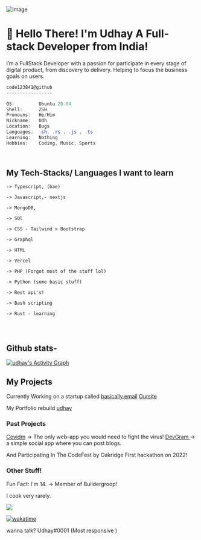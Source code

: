 ![image](https://user-images.githubusercontent.com/57910021/150063031-5333bc94-6248-449b-b4db-73fa199e007c.png)


# 👋 Hello There! I'm Udhay A Full-stack Developer from India! 
 I’m a FullStack Developer with a passion for participate in every stage of digital product, from discovery to delivery. Helping to focus the business goals on users.
 
 ```csharp
code123841@github
-----------------

OS:         Ubuntu 20.04
Shell:      ZSH
Pronouns:   He/Him
Nickname:   Udh
Location:   Bugs
Languages:  .sh, .rs , .js , .ts
Learning:   Nothing
Hobbies:    Coding, Music, Sports
 
                    
```
 
## My Tech-Stacks/ Languages I want to learn
```
-> Typescript, (bae)

-> Javascript,- nextjs

-> MongoDB, 

-> SQl

-> CSS - Tailwind > Bootstrap

-> Graphql 

-> HTML 

-> Vercel 

-> PHP (Forgot most of the stuff lol)

-> Python (some basic stuff)

-> Rest api's!

-> Bash scripting

-> Rust - learning




```
## Github stats-

<a href="https://github.com/ashutosh00710/github-readme-activity-graph"><img alt="udhay's Activity Graph" src="https://activity-graph.herokuapp.com/graph?username=code123841&bg_color=0D1117&color=5BCDEC&line=5BCDEC&point=FFFFFF&hide_border=true" /></a>
## My Projects 

Currently Working on a startup called [basically.email]("https://github.com/orgs/basically-email/")
[Oursite](https://basically.email)

My Portfolio rebuild [udhay](https://udhaycodes.me)

### Past Projects 
[Covidm](https://github.com/Covidm/Covidm)
-> The only web-app you would need to fight the virus!
[DevGram ]("https://github.com/blog-spot/Devgram")
-> a simple social app  where you can post blogs.


And Participating In The CodeFest by Oakridge First hackathon on 2022!

### Other Stuff! 

Fun Fact: I'm 14.
-> Member of Buildergroop! 

I cook very rarely.

![](https://komarev.com/ghpvc/?username=code123841&style=flat-square)

[![wakatime](https://wakatime.com/badge/user/398a6ae9-6b65-43fd-9e5d-7782f87423ef.svg)](https://wakatime.com/@398a6ae9-6b65-43fd-9e5d-7782f87423ef)

wanna talk? 
Udhay#0001 (Most responsive )

